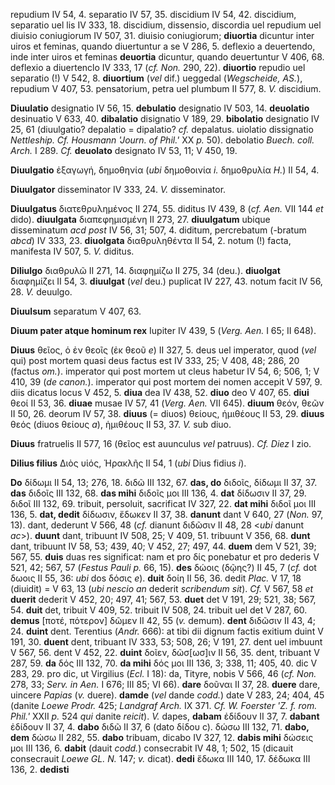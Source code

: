 repudium IV 54, 4. separatio IV 57, 35. discidium IV 54, 42. discidium,
separatio uel lis IV 333, 18. discidium, dissensio, discordia uel
repudium uel diuisio coniugiorum IV 507, 31. diuisio coniugiorum;
**diuortia** dicuntur inter uiros et feminas, quando diuertuntur a se V
286, 5. deflexio a deuertendo, inde inter uiros et feminas **deuortia**
dicuntur, quando deuertuntur V 406, 68. deflexio a diuertenclo IV 333,
17 (*cf. Non.* 290, 22). **diuortio** repudio uel separatio (!) V 542,
8. **diuortium** (*vel* dif.) ueggedal (*Wegscheide, AS.*), repudium V
407, 53. pensatorium, petra uel plumbum II 577, 8. *V.* discidium.

**Diuulatio** designatio IV 56, 15. **debulatio** designatio IV 503, 14.
**deuolatio** desinuatio V 633, 40. **dibalatio** disignatio V 189, 29.
**bibolatio** designatio IV 25, 61 (diuulgatio? depalatio = dipalatio?
*cf.* depalatus. uiolatio dissignatio *Nettleship. Cf. Housmann 'Journ.
of Phil.'* XX *p.* 50). debolatio *Buech. coll. Arch.* I 289. *Cf.*
**deuolato** designato IV 53, 11; V 450, 19.

**Diuulgatio** ἐξαγωγή, δημοθηνία (*ubi* δημοθοινία *i.* δημοθρυλία
*H.*) II 54, 4.

**Diuulgator** disseminator IV 333, 24. *V.* disseminator.

**Diuulgatus** διατεθρυλημένος II 274, 55. diditus IV 439, 8 (*cf.*
*Aen.* VII 144 *et* dido). **diuulgata** διαπεφημισμένη II 273, 27.
**diuulgatum** ubique disseminatum *acd post* IV 56, 31; 507, 4.
diditum, percrebatum (-bratum *abcd*) IV 333, 23. **diuolgata**
διαθρυληθέντα II 54, 2. notum (!) facta, manifesta IV 507, 5. *V.*
diditus.

**Diliulgo** διαθρυλῶ II 271, 14. διαφημίζω II 275, 34 (deu.).
**diuolgat** διαφημίζει II 54, 3. **diuulgat** (*vel* deu.) puplicat IV
227, 43. notum facit IV 56, 28. *V.* deuulgo.

**Diuulsum** separatum V 407, 63.

**Diuum pater atque hominum rex** Iupiter IV 439, 5 (*Verg. Aen.* I
65; II 648).

**Diuus** θεῖος, ὁ ἐν θεοῖς (ἐκ θεοῦ *e*) II 327, 5. deus uel imperator,
quod (*vel* qui) post mortem quasi deus factus est IV 333, 25; V 408,
48; 286, 20 (factus *om.*). imperator qui post mortem ut cleus habetur
IV 54, 6; 506, 1; V 410, 39 (*de canon.*). imperator qui post mortem
dei nomen accepit V 597, 9. diis dicatus locus V 452, 5. **diua** dea IV
438, 52. **diuo** deo V 407, 65. **diui** θεοί II 53, 36. **diuae**
musae IV 57, 41 (*Verg. Aen.* VII 645). **diuum** θεόν, θεῶν II 50,
26. deorum IV 57, 38. **diuus** (= diuos) θείους, ἡμιθέους II 53, 29.
**diuus** θεός (diuos θείους *a*), ἡμιθέους II 53, 37. *V.* sub diuo.

**Diuus** fratruelis II 577, 16 (θεῖος est auunculus *vel* patruus).
*Cf. Diez* I zio.

**Dilius filius** Διὸς υἱός, Ἡρακλῆς II 54, 1 (*ubi* Dius fidius *i*).

**Do** δίδωμι II 54, 13; 276, 18. διδῶ III 132, 67. **das, do** διδοῖς,
δίδωμι II 37, 37. **das** διδοῖς III 132, 68. **das mihi** διδοῖς μοι
III 136, 4. **dat** δίδωσιν II 37, 29. διδοῖ III 132, 69. tribuit,
persoluit, sacrificat IV 327, 22. **dat mihi** διδοῖ μοι III 136, 5.
**dat, dedit** δίδωσιν, ἔδωκεν II 37, 38. **danunt** dant V 640, 27
(*Non.* 97, 13). dant, dederunt V 566, 48 (*cf.* dianunt διδῶσιν II 48,
28 \<*ubi* danunt *ac*\>). **duunt** dant, tribuunt IV 508, 25; V 409,
51. tribuunt V 356, 68. **dunt** dant, tribuunt IV 58, 53; 439, 40; V
452, 27; 497, 44. **duem** dem V 521, 39; 567, 55. **duis** duas res
significat: nam et pro δίς ponebatur et pro dederis V 521, 42; 567, 57
(*Festus Pauli p.* 66, 15). **des** δώοις (δῷης?) II 45, 7 (*cf.* dot
δωοις II 55, 36: *ubi* dos δόσις *e*). **duit** δοίη II 56, 36. dedit
*Plac.* V 17, 18 (diuidit) = V 63, 13 (*ubi nescio an* dederit
*scribendum sit*). *Cf.* V 567, 58 *et* **duerit** dederit V 452, 20;
497, 41; 567, 53. **duet** det V 191, 29; 521, 38; 567, 54. **duit**
det, tribuit V 409, 52. tribuit IV 508, 24. tribuit uel det V 287, 60.
**demus** [ποτέ, πότερον] δῶμεν II 42, 55 (*v.* demum). **dent**
διδῶσιν II 43, 4; 24. **duint** dent. Terentius (*Andr.* 666): at tibi
dii dignum factis exitium duint V 191, 30. **duent** dent, tribuant IV
333, 53; 508, 26; V 191, 27. dent uel imbuunt V 567, 56. dent V 452, 22.
**duint** δοῖεν, δῶσ[ωσ]ιν II 56, 35. dent, tribuant V 287, 59. **da**
δός III 132, 70. **da mihi** δός μοι III 136, 3; 338, 11; 405, 40. dic V
283, 29. pro dic, ut Virgilius (*Ecl.* I 18): da, Tityre, nobis V 566,
46 (*cf. Non.* 278, 33; *Serv. in Aen.* I 676; III 85; VI 66). **dare**
δοῦναι II 37, 28. **duere** dare, uincere *Papias* (*v.* duere).
**damde** (*vel* dande *codd.*) date V 283, 24; 404, 45 (danite *Loewe
Prodr.* 425; *Landgraf Arch.* IX 371. *Cf. W. Foerster 'Z. f. rom.
Phil.'* XXII *p.* 524 *qui* danite *reicit*). *V.* dapes, **dabam**
ἐδίδουν II 37, 7. **dabant** ἐδίδουν II 37, 4. **dabo** διδῶ II 37, 6
(dato δίδου c). δώσω III 132, 71. **dabo, dem** δώσω II 282, 55.
**dabo** tribuam, dicabo IV 327, 12. **dabis mihi** δώσεις μοι III 136,
6. **dabit** (dauit *codd.*) consecrabit IV 48, 1; 502, 15 (dicauit
consecrauit *Loewe GL. N.* 147; *v.* dicat). **dedi** ἔδωκα III 140, 17.
δέδωκα III 136, 2. **dedisti**
